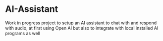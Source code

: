# AI-Assistant
Work in progress project to setup an AI assistant to chat with and respond with audio, at first using Open AI but also to integrate with local installed AI programs as well
